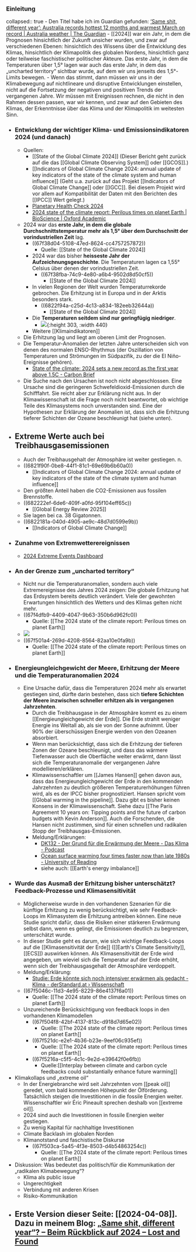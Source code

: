 ### Einleitung
collapsed:: true
	- Den Titel habe ich im Guardian gefunden: [‘Same shit, different year’: Australia records hottest 12 months and warmest March on record | Australia weather | The Guardian](https://www.theguardian.com/environment/2025/apr/03/australia-records-hottest-12-months-and-warmest-march-weather-on-record "‘Same shit, different year’: Australia records hottest 12 months and warmest March on record | Australia weather | The Guardian")
	- [[2024]] war ein Jahr, in dem die Prognosen hinsichtlich der Zukunft unsicher wurden, und zwar auf verschiedenen Ebenen: hinsichtlich des Wissens über die Entwicklung des Klimas, hinsichtlich der Klimapolitik des globalen Nordens, hinsichtlich ganz oder teilweise faschistischer politischer Akteure. Das erste Jahr, in dem die Temperaturen über 1,5° lagen war auch das erste Jahr, in dem das „uncharted territory“ sichtbar wurde, auf dem wir uns jenseits des 1,5°-Limits bewegen.
	- Wenn das stimmt, dann müssen wir uns in der Klimabewegung auf nichtlineare und disruptive Entwicklungen einstellen, nicht auf die Fortsetzung der negativen und positiven Trends der vergangenen Jahre. Wir müssen mit Ereignissen rechnen, die nicht in den Rahmen dessen passen, war wir kennen, und zwar auf den Gebieten des Klimas, der Erkenntnisse über das Klima und der Klimapolitik im weitesten Sinn.
- ### Entwicklung der wichtiger Klima- und Emissionsindikatoren 2024 (und danach)
	- Quellen:
		- [[State of the Global Climate 2024]] (Dieser Bericht geht zurück auf die das [[Global Climate Observing System]] oder [[GCOS]].)
		- [[Indicators of Global Climate Change 2024: annual update of key indicators of the state of the climate system and human influence]] (Geht u.a. zurück auf das Projekt [[Indicators of Global Climate Change]] oder [[IGCC]]. Bei diesem Projekt wird vor allem auf Kompatibilität der Daten mit den Berichten des [[IPCC]] Wert gelegt.)
		- [Planetary Health Check 2024](https://www.planetaryhealthcheck.org/ "Planetary Health Check 2024")
		- [2024 state of the climate report: Perilous times on planet Earth | BioScience | Oxford Academic](https://academic.oup.com/bioscience/article/74/12/812/7808595?login=false "2024 state of the climate report: Perilous times on planet Earth | BioScience | Oxford Academic")
	- 2024 war das **erste Jahr, in dem die globale Durchschnittstemperatur mehr als 1,5° über dem Durchschnitt der vorindustriellen Zeit** lag.
		- ((67f38d04-5108-47ed-8624-cc4757257872))
			- Quelle: [[State of the Global Climate 2024]]
		- 2024 war das bisher **heisseste Jahr der Aufzeichnungsgeschichte**. Die Temperaturen lagen ca 1,55° Celsius über denen der vorindustriellen Zeit.
			- ((67f38fba-74c9-4e80-a6b4-9502d8d50cf5))
				- [[State of the Global Climate 2024]]
		- In vielen Regionen der Welt wurden Temperaturrekorde gebrochen. Die Erhitzung ist in Europa und in der Arktis besonders stark.
			- ((6822f94a-c25d-4c13-a834-182eeb32644a))
				- [[State of the Global Climate 2024]]
		- Die **Temperaturen seitdem sind nur geringfügig niedriger**.
			- ![](https://sites.ecmwf.int/data/climatepulse/timeseries/era5_daily_series_2t_global_2025-05-11.png){:height 303, :width 440}
		- Weitere [[Klimaindikatoren]]
	- Die Erhitzung lag und liegt am oberen Limit der Prognosen.
	- Die Temperatur-Anomalien der letzten Jahre unterscheiden sich von denen des normalen ENSO-Rhythmus (der Oszillation von Temperaturen und Strömungen im Südpazifik, zu der die El Niño-Ereignisse gehören).
		- [State of the climate: 2024 sets a new record as the first year above 1.5C - Carbon Brief](https://www.carbonbrief.org/state-of-the-climate-2024-sets-a-new-record-as-the-first-year-above-1-5c/ "State of the climate: 2024 sets a new record as the first year above 1.5C - Carbon Brief")
	- Die Suche nach den Ursachen ist noch nicht abgeschlossen. Eine Ursache sind die geringeren Schwefeldioxid-Emissionen durch die Schifffahrt. Sie reicht aber zur Erklärung nicht aus. In der Klimawissenschaft ist die Frage noch nicht beantwortet, ob wichtige Teile des Klimasystems noch unverstanden sind. Eine der Hypothesen zur Erklärung der Anomalien ist, dass sich die Erhitzung tieferer Schichten der Ozeane beschleunigt hat (siehe unten).
- ## Extreme Werte auch bei Treibhausgasemissionen
	- Auch der Treibhausgehalt der Atmosphäre ist weiter gestiegen. n.
	- ((6821f90f-0be8-44f1-81c1-69e69b6b60a0))
		- [[Indicators of Global Climate Change 2024: annual update of key indicators of the state of the climate system and human influence]]
	- Den größten Anteil haben die CO2-Emissionen aus fossilen Brennstoffe.
	- ((682222ef-6de6-409f-a0fd-95f104eff65c))
		- [[Global Energy Review 2025]]
	- Sie lagen bei ca. 38 Gigatonnen.
	- ((6822181a-040d-4905-ae9c-48d7d0599e9b))
		- [[Indicators of Global Climate Change]]
- ### Zunahme von Extremwetterereignissen
	- [2024 Extreme Events Dashboard](https://experience.arcgis.com/experience/5cb119c71c6c4f8a89b837bf5cf353b8 "2024 Extreme Events Dashboard")
- ### An der Grenze zum „uncharted territory“
	- Nicht nur die Temperaturanomalien, sondern auch viele Extremereignisse des Jahres 2024 zeigen: Die globale Erhitzung hat das Erdsystem bereits deutlich verändert. Viele der gewohnten Erwartungen hinsichtlich des Wetters und des Klimas gelten nicht mehr.
	- ((67f4dfb9-4409-4047-9b63-350b6d962fc0))
		- Quelle: [[The 2024 state of the climate report: Perilous times on planet Earth]]
	- ![](https://oup.silverchair-cdn.com/oup/backfile/Content_public/Journal/bioscience/74/12/10.1093_biosci_biae087/2/m_biae087fig2.jpeg?Expires=1746725296&Signature=PiZyuDJ2ccg3igefgpsgck0VXpH13WE-a5wOPOmTkhHdnRcJGHwMr66l8EKAslrSdo3lvOz71dleWqqMAKB2u8PT7msLxi2TYum9YlKkyMoZuP6zf~-lA3kD-tmoDl3Zzym2RgT-I4qnMnc1YD1KXeH13J8BBb8tiCmjPJoWesSHPeGbgyz1rQ3vRRdFMhPRIWYsn1z1bHv7OhOHDl79BweRFazbzNT1gw2BvcyH00n3bBOtomTF8nD8Ud6mh~hAOMSN7USV-yo3AD8hZMaUMCsvVRDUx1RZwEzyqDe8BdelQKalPU9~a3-IP82N6~5rRFVKymZ4X89H94cI~b84wA__&Key-Pair-Id=APKAIE5G5CRDK6RD3PGA)
	- ((67f501a4-269d-4208-8564-82aa10e0fa9b))
		- Quelle: [[The 2024 state of the climate report: Perilous times on planet Earth]]
- ### Energieungleichgewicht der Meere, Erhitzung der Meere und die Temperaturanomalien 2024
	- Eine Ursache dafür, dass die Temperaturen 2024 mehr als erwartet gestiegen sind, dürfte darin bestehen, dass sich **tiefere Schichten der Meere inzwischen schneller erhitzen als in vergangenen Jahrzehnten**.
		- Durch die Treibhausgase in der Atmosphäre kommt es zu einem [[Energieungleichgewicht der Erde]]. Die Erde strahlt weniger Energie ins Weltall ab, als sie von der Sonne aufnimmt. Über 90% der überschüssigen Energie werden von den Ozeanen absorbiert.
		- Wenn man berücksichtigt, dass sich die Erhitzung der tieferen Zonen der Ozeane beschleunigt, und dass  das wärmere Tiefenwasser auch die Oberfläche weiter erwärmt, dann lässt sich die Temperaturanomalie der vergangenen Jahre modellieren/erklären.
		- Klimawissenschaftler um [[James Hansen]] gehen davon aus, dass das Energieungleichgewicht der Erde in den kommenden Jahrzehnten zu deutlich größeren Temperaturerhöhungen führen wird, als es der IPCC bisher prognostiziert. Hansen spricht vom [[Global warming in the pipeline]]. Dazu gibt es bisher keinen Konsens in der Klimawissenschaft. Siehe dazu [[The Paris Agreement 10 years on: Tipping points and the future of carbon budgets with Kevin Anderson]]. Auch die Forschenden, die Hansen nicht zustimmen, sind für einen schnellen und radikalen Stopp der Treibhausgas-Emissionen.
		- Meldung/Erklärungen:
			- [DK132 - Der Grund für die Erwärmung der Meere - Das Klima - Podcast](https://dasklima.podigee.io/132-dk132-der-grund-fur-die-erwarmung-der-meere "DK132 - Der Grund für die Erwärmung der Meere - Das Klima - Podcast")
			- [Ocean surface warming four times faster now than late 1980s - University of Reading](https://www.reading.ac.uk/news/2025/Research-News/Ocean-surface-warming-four-times-faster-now-than-late-1980s "Ocean surface warming four times faster now than late 1980s - University of Reading")
			- siehe auch: [[Earth's energy imbalance]]
- ### Wurde das Ausmaß der Erhitzung bisher unterschätzt? Feedback-Prozesse und Klimasensitivität
	- Möglicherweise wurde in den vorhandenen Szenarien für die künftige Erhitzung zu wenig berücksichtigt, wie sehr Feedback-Loops im Klimasystem die Erhitzung antreiben können. Eine neue Studie spricht dafür, dass die Risiken einer stärkeren Erwärmung selbst dann, wenn es gelingt, die Emissionen deutlich zu begrenzen, unterschätzt wurde.
	- In dieser Studie geht es darum, wie sich wichtige Feedback-Loops auf die [[Klimasensitivität der Erde]] ([[Earth's Climate Sensitivity]], [[ECS]]) auswirken können. Als Klimasensitivität der Erde wird angegeben, um wieviel sich die Temperatur auf der Erde erhöht, wenn sich der Treibhausgasgehalt der Atmosphäre verdoppelt.
	- Meldung/Erklärung:
		- [Studie: Erde könnte sich noch intensiver erwärmen als gedacht - Klima - derStandard.at › Wissenschaft](https://www.derstandard.at/story/3000000262699/erderw228rmung-laut-studie-langfristig-wom246glich-intensiver-als-gedacht?ref=entzs1 "Studie: Erde könnte sich noch intensiver erwärmen als gedacht - Klima - derStandard.at › Wissenschaft")
	- ((67f5046c-11d3-4e95-8229-86e4137f6a01))
		- Quelle: [[The 2024 state of the climate report: Perilous times on planet Earth]]
	- Unzureichende Berücksichtigung von feedback loops in den vorhandenen Klimamodellen
		- ((67f504f8-42bf-4137-813c-d918d7d65e02))
			- Quelle: [[The 2024 state of the climate report: Perilous times on planet Earth]]
		- ((67f521dc-e2e1-4b36-b23e-9eef06c935ef))
			- Quelle: [[The 2024 state of the climate report: Perilous times on planet Earth]]
		- ((67f5216a-c5f5-4c1c-9e2d-e39642f0e6fb))
			- Quelle:[[Interplay between climate and carbon cycle feedbacks could substantially enhance future warming]]
- Klimakollaps und „extreme oil“
	- In der Energiebranche wird seit Jahrzehnten vom [[peak oil]] geredet, vom bald kommenden Höhepunkt der Ölförderung. Tatsächlich steigen die Investitionen in die fossile Energien weiter. Wissenschaftler wir Éric Pineault sprechen deshalb von [[extreme oil]].
	- 2024 sind auch die Investitionen in fossile Energien weiter gestiegen.
	- Zu wenig Kapital für nachhaltige Investitionen
	- Climate Backlash im globalen Norden
	- Klimanotstand und faschistische Diskurse
		- ((67f503ca-5a45-4f3e-8503-d4b54863254c))
			- Quelle: [[The 2024 state of the climate report: Perilous times on planet Earth]]
- Diskussion: Was bedeutet das politisch/für die Kommunikation der „radikalen Klimabewegung“?
	- Klima als public issue
	- Ungerechtigkeit
	- Verbindung mit anderen Krisen
	- Risiko-Kommunikation
- Erste Version dieser Seite: [[2024-04-08]]. Dazu in meinem Blog: [„Same shit, different year“? – Beim Rückblick auf 2024 – Lost and Found](https://wittenbrink.net/same-shit-different-year-beim-rueckblick-auf-2024/ "„Same shit, different year“? – Beim Rückblick auf 2024 – Lost and Found")
	-